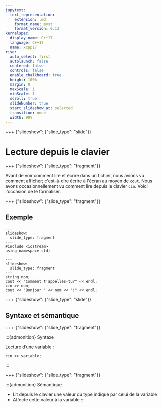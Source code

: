 ```yaml
---
jupytext:
  text_representation:
    extension: .md
    format_name: myst
    format_version: 0.13
kernelspec:
  display_name: C++17
  language: C++17
  name: xcpp17
rise:
  auto_select: first
  autolaunch: false
  centered: false
  controls: false
  enable_chalkboard: true
  height: 100%
  margin: 0
  maxScale: 1
  minScale: 1
  scroll: true
  slideNumber: true
  start_slideshow_at: selected
  transition: none
  width: 90%
---
```


+++ {"slideshow": {"slide_type": "slide"}}

# Lecture depuis le clavier

+++ {"slideshow": {"slide_type": "fragment"}}

Avant de voir comment lire et écrire dans un fichier, nous avions vu
comment afficher; c'est-à-dire écrire à l'écran au moyen de
`cout`. Nous avons occasionnellement vu comment lire depuis le clavier
`cin`. Voici l'occasion de le formaliser.

+++ {"slideshow": {"slide_type": "fragment"}}

## Exemple

```{code-cell}
---
slideshow:
  slide_type: fragment
---
#include <iostream>
using namespace std;
```

```{code-cell}
---
slideshow:
  slide_type: fragment
---
string nom;
cout << "Comment t'appelles-tu?" << endl;
cin >> nom;
cout << "Bonjour " << nom << "!" << endl;
```

+++ {"slideshow": {"slide_type": "slide"}}

## Syntaxe et sémantique

+++ {"slideshow": {"slide_type": "fragment"}}

:::{admonition} Syntaxe

Lecture d’une variable :

    cin >> variable;
 
:::

+++ {"slideshow": {"slide_type": "fragment"}}

:::{admonition} Sémantique
-   Lit depuis le clavier une valeur du type indiqué par celui de la variable
-   Affecte cette valeur à la variable
:::

